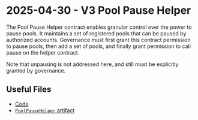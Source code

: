 # 2025-04-30 - V3 Pool Pause Helper

The Pool Pause Helper contract enables granular control over the power to pause pools. It maintains a set of registered pools that can be paused by authorized accounts. Governance must first grant this contract permission to pause pools, then add a set of pools, and finally grant permission to call pause on the helper contract.

Note that unpausing is not addressed here, and still must be explicitly granted by governance.

## Useful Files

- [Code](https://github.com/balancer/balancer-v3-monorepo/commit/ab48d59c4a922327a127a2959470a8161409559d)
- [`PoolPauseHelper` artifact](./artifact/PoolPauseHelper.json)
